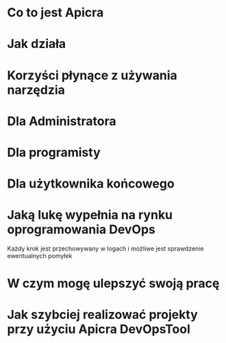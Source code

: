# Co to jest Apicra
 


# Jak działa


# Korzyści płynące z używania narzędzia
# Dla Administratora

# Dla programisty

# Dla użytkownika końcowego 


# Jaką lukę wypełnia na rynku oprogramowania DevOps

Każdy krok jest przechowywany w logach i możliwe jest sprawdzenie ewentualnych pomyłek


# W czym mogę ulepszyć swoją pracę


# Jak szybciej realizować projekty przy użyciu Apicra DevOpsTool

